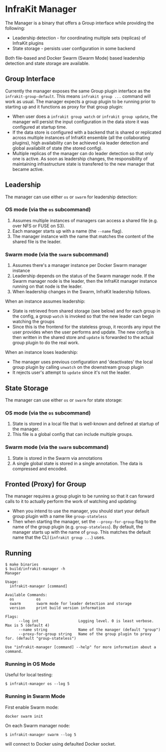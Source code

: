 InfraKit Manager
================

The Manager is a binary that offers a Group interface while providing the following:

  + Leadership detection - for coordinating multiple sets (replicas) of InfraKit plugins
  + State storage - persists user configuration in some backend

Both file-based and Docker Swarm (Swarm Mode) based leadership detection and state storage are
available.

## Group Interface

Currently the manager exposes the same Group plugin interface as the `infrakit-group-default`.
This means `infrakit group ...` command will work as usual.  The manager expects a group plugin
to be running prior to starting up and it functions as proxy for that group plugin:

  + When user does a `infrakit group watch` or `infrakit group update`, the manager will
  persist the input configuration in the data store it was configured at startup time.
  + If the data store is configured with a backend that is shared or replicated across multiple
  instances of InfraKit ensemble (all the collaborating plugins), high availability can be
  achieved via leader detection and global availabilit of state (the stored config).
  + Multiple replicas of the manager can do leader detection so that only one is active.  As
  soon as leadership changes, the responsibility of maintaining infrastructure state is transfered
  to the new manager that became active.

## Leadership

The manager can use either `os` or `swarm` for leadership detection:

### OS mode (via the `os` subcommand)

  1. Assumes multiple instances of managers can access a shared file (e.g. over NFS or FUSE on S3).
  2. Each manager starts up with a name (the `--name` flag).
  3. The manager instance with the name that matches the content of the shared file is the leader.

### Swarm mode (via the `swarm` subcommand)

  1. Assumes there's a manager instance per Docker Swarm manager instance
  2. Leadership depends on the status of the Swarm manager node.  If the Swarm manager node is the
  leader, then the InfraKit manager instance running on that node is the leader.
  3. When leadership changes in the Swarm, InfraKit leadership follows.

When an instance assumes leadership:

  + State is retrieved from shared storage (see below) and for each group in the config, a group
  `watch` is invoked so that the new leader can begin watching the groups
  + Since this is the frontend for the stateless group, it records any input the user provides when the
  user performs and update.  The new config is then written in the shared store and `update` is forwarded
  to the actual group plugin to do the real work.

When an instance loses leadership:

  + The manager uses previous configuration and 'deactivates' the local group plugin by calling `unwatch`
  on the downstream group plugin
  + It rejects user's attempt to `update` since it's not the leader.


## State Storage

The manager can use either `os` or `swarm` for state storage:

### OS mode (via the `os` subcommand)

  1. State is stored in a local file that is well-known and defined at startup of the manager.
  2. This file is a global config that can include multiple groups.

### Swarm mode (via the `swarm` subcommand)

  1. State is stored in the Swarm via annotations
  2. A single global state is stored in a single annotation.  The data is compressed and encoded.


## Fronted (Proxy) for Group

The manager requires a group plugin to be running so that it can forward calls to it to actually
perform the work of watching and updating:

  + When you intend to use the manager, you should start your default group plugin with a name like
  `group-stateless`
  + Then when starting the manager, set the `--proxy-for-group` flag to the name of the group plugin
  (e.g. `group-stateless`).  By default, the manager starts up with the name of `group`.  This matches
  the default name that the CLI (`infrakit group ...`) uses.


## Running

```shell
$ make binaries
$ build/infrakit-manager -h
Manager

Usage:
  infrakit-manager [command]

Available Commands:
  os          os
  swarm       swarm mode for leader detection and storage
  version     print build version information

Flags:
      --log int                  Logging level. 0 is least verbose. Max is 5 (default 4)
      --name string              Name of the manager (default "group")
      --proxy-for-group string   Name of the group plugin to proxy for. (default "group-stateless")

Use "infrakit-manager [command] --help" for more information about a command.
```

### Running in OS Mode

Useful for local testing:

```shell
$ infrakit-manager os --log 5
```

### Running in Swarm Mode

First enable Swarm mode:

```shell
docker swarm init
```

On each Swarm manager node:

```shell
$ infrakit-manager swarm --log 5
```
will connect to Docker using defaulted Docker socket.

